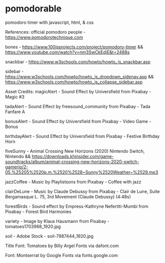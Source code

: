 # pomodorable
 pomodoro timer with javascript, html, & css

References:
 official pomodoro people - https://www.pomodorotechnique.com

 bones - https://www.100jsprojects.com/project/pomodoro-timer && https://www.youtube.com/watch?v=nm3SwCkEdjE&t=2488s
 
 snackbar - https://www.w3schools.com/howto/howto_js_snackbar.asp

 sidebar - https://www.w3schools.com/howto/howto_js_dropdown_sidenav.asp && https://www.w3schools.com/howto/howto_js_collapse_sidebar.asp

Asset Credits:
 magicAlert - Sound Effect by Universfield from Pixabay - Magic #3

 tadaAlert - Sound Effect by freesound_community from Pixabay - Tada Fanfare A

 bonusAlert - Sound Effect by Universfield from Pixabay - Video Game - Bonus 

 birthdayAlert - Sound Effect by Universfield from Pixabay - Festive Birthday Horn

 fiveSunny - Animal Crossing New Horizons (2020) Nintendo Switch, Nintendo && https://downloads.khinsider.com/game-soundtracks/album/animal-crossing-new-horizons-2020-switch-gamerip/2-05.%25205%2520p.m.%2520%2528~Sunny%2520Weather~%2529.mp3

 jazzCoffee - Music by Playlistsons from Pixabay - Coffee with jazz

 clairDeLune - Music by Claude Debussy from Pixabay - Clair de Lune, Suite Bergamasque L. 75, 3rd Movement (Claude Debussy) (4:48s)

 forestBirds - Sound effect by Empress-Kathryne Nefertiti-Mumbi from Pixabay - Forest Bird Harmonies

 variety - Image by Klaus Hausmann from Pixabay - tomatoes1703968_1920.jpg

 soil - Adobe Stock - soil-7987444_1920.jpg

 Title Font: Tomatoes by Billy Argel Fonts via dafont.com
 
 Font: Montserrat by Google Fonts via fonts.google.com
